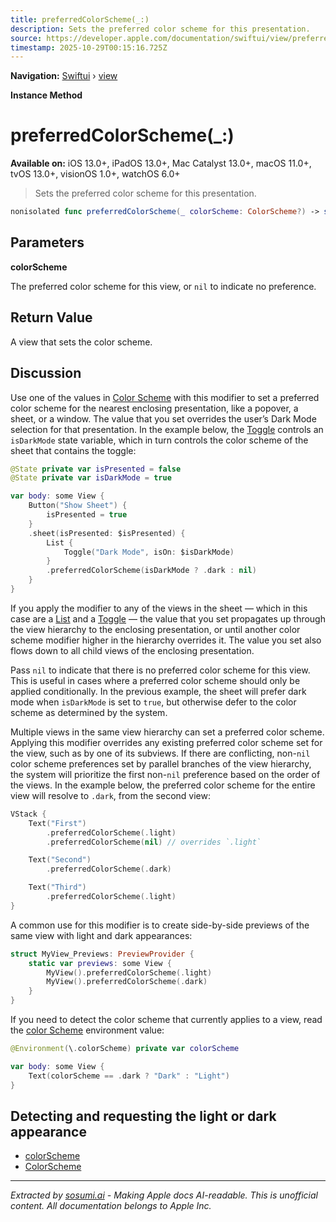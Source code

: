 ```yaml
---
title: preferredColorScheme(_:)
description: Sets the preferred color scheme for this presentation.
source: https://developer.apple.com/documentation/swiftui/view/preferredcolorscheme(_:)
timestamp: 2025-10-29T00:15:16.725Z
---
```


**Navigation:** [Swiftui](/documentation/swiftui) › [view](/documentation/swiftui/view)

**Instance Method**

# preferredColorScheme(_:)

**Available on:** iOS 13.0+, iPadOS 13.0+, Mac Catalyst 13.0+, macOS 11.0+, tvOS 13.0+, visionOS 1.0+, watchOS 6.0+

> Sets the preferred color scheme for this presentation.

```swift
nonisolated func preferredColorScheme(_ colorScheme: ColorScheme?) -> some View
```

## Parameters

**colorScheme**

The preferred color scheme for this view, or `nil` to indicate no preference.



## Return Value

A view that sets the color scheme.

## Discussion

Use one of the values in [Color Scheme](/documentation/swiftui/colorscheme) with this modifier to set a preferred color scheme for the nearest enclosing presentation, like a popover, a sheet, or a window. The value that you set overrides the user’s Dark Mode selection for that presentation. In the example below, the [Toggle](/documentation/swiftui/toggle) controls an `isDarkMode` state variable, which in turn controls the color scheme of the sheet that contains the toggle:

```swift
@State private var isPresented = false
@State private var isDarkMode = true

var body: some View {
    Button("Show Sheet") {
        isPresented = true
    }
    .sheet(isPresented: $isPresented) {
        List {
            Toggle("Dark Mode", isOn: $isDarkMode)
        }
        .preferredColorScheme(isDarkMode ? .dark : nil)
    }
}
```

If you apply the modifier to any of the views in the sheet — which in this case are a [List](/documentation/swiftui/list) and a [Toggle](/documentation/swiftui/toggle) — the value that you set propagates up through the view hierarchy to the enclosing presentation, or until another color scheme modifier higher in the hierarchy overrides it. The value you set also flows down to all child views of the enclosing presentation.

Pass `nil` to indicate that there is no preferred color scheme for this view. This is useful in cases where a preferred color scheme should only be applied conditionally. In the previous example, the sheet will prefer dark mode when `isDarkMode` is set to `true`, but otherwise defer to the color scheme as determined by the system.

Multiple views in the same view hierarchy can set a preferred color scheme. Applying this modifier overrides any existing preferred color scheme set for the view, such as by one of its subviews. If there are conflicting, non-`nil` color scheme preferences set by parallel branches of the view hierarchy, the system will prioritize the first non-`nil` preference based on the order of the views. In the example below, the preferred color scheme for the entire view will resolve to `.dark`, from the second view:

```swift
VStack {
    Text("First")
        .preferredColorScheme(.light)
        .preferredColorScheme(nil) // overrides `.light`

    Text("Second")
        .preferredColorScheme(.dark)

    Text("Third")
        .preferredColorScheme(.light)
}
```

A common use for this modifier is to create side-by-side previews of the same view with light and dark appearances:

```swift
struct MyView_Previews: PreviewProvider {
    static var previews: some View {
        MyView().preferredColorScheme(.light)
        MyView().preferredColorScheme(.dark)
    }
}
```

If you need to detect the color scheme that currently applies to a view, read the [color Scheme](/documentation/swiftui/environmentvalues/colorscheme) environment value:

```swift
@Environment(\.colorScheme) private var colorScheme

var body: some View {
    Text(colorScheme == .dark ? "Dark" : "Light")
}
```

## Detecting and requesting the light or dark appearance

- [colorScheme](/documentation/swiftui/environmentvalues/colorscheme)
- [ColorScheme](/documentation/swiftui/colorscheme)

---

*Extracted by [sosumi.ai](https://sosumi.ai) - Making Apple docs AI-readable.*
*This is unofficial content. All documentation belongs to Apple Inc.*
